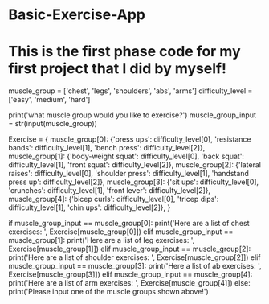 # Basic-Exercise-App
# This is the first phase code for my first project that I did by myself!

muscle_group = ['chest', 'legs', 'shoulders', 'abs', 'arms']
difficulty_level = ['easy', 'medium', 'hard']

print('what muscle group would you like to exercise?')
muscle_group_input = str(input(muscle_group))

Exercise = {
    muscle_group[0]: {'press ups': difficulty_level[0], 'resistance bands': difficulty_level[1],
                      'bench press': difficulty_level[2]},
    muscle_group[1]: {'body-weight squat': difficulty_level[0], 'back squat': difficulty_level[1],
                      'front squat': difficulty_level[2]},
    muscle_group[2]: {'lateral raises': difficulty_level[0], 'shoulder press': difficulty_level[1],
                      'handstand press up': difficulty_level[2]},
    muscle_group[3]: {'sit ups': difficulty_level[0], 'crunches': difficulty_level[1],
                      'front lever': difficulty_level[2]},
    muscle_group[4]: {'bicep curls': difficulty_level[0], 'tricep dips': difficulty_level[1],
                      'chin ups': difficulty_level[2]},
}

if muscle_group_input == muscle_group[0]:
    print('Here are a list of chest exercises: ', Exercise[muscle_group[0]])
elif muscle_group_input == muscle_group[1]:
    print('Here are a list of leg exercises: ', Exercise[muscle_group[1]])
elif muscle_group_input == muscle_group[2]:
    print('Here are a list of shoulder exercises: ', Exercise[muscle_group[2]])
elif muscle_group_input == muscle_group[3]:
    print('Here a list of ab exercises: ', Exercise[muscle_group[3]])
elif muscle_group_input == muscle_group[4]:
    print('Here are a list of arm exercises: ', Exercise[muscle_group[4]])
else:
    print('Please input one of the muscle groups shown above!')

